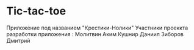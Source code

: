 # Tic-tac-toe
Приложение под названием "Крестики-Нолики"
Участники проеккта разработки приложения :
Молитвин Аким
Кушнир Даниил
Зиборов Дмитрий 
